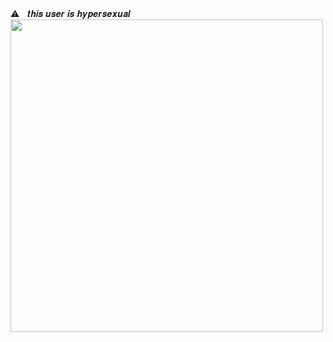 
⚠︎ㅤ𝒕𝒉𝒊𝒔 𝒖𝒔𝒆𝒓 𝒊𝒔 𝒉𝒚𝒑𝒆𝒓𝒔𝒆𝒙𝒖𝒂𝒍
<img src="https://external-media.spacehey.net/media/s_V7_3xWSr06fEqIMyktnJZ6HkAhaRJZeMs4Xa2GYIzQ=/https://file.garden/Zio3AwrfkTgU4WyP/blinkies%20(and%20other)/blinkies/5.gif" height="500"/></div>

